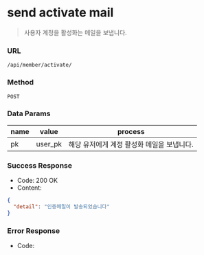 # send activate mail

> 사용자 계정을 활성화는 메일을 보냅니다.



### URL

`/api/member/activate/`



### Method

`POST`



### Data Params

| name | value   | process                  |
| ---- | ------- | ------------------------ |
| pk   | user_pk | 해당 유저에게 계정 활성화 메일을 보냅니다. |



### Success Response

* Code: 200 OK
* Content:

```json
{
  "detail": "인증메일이 발송되었습니다"
}
```



### Error Response

* Code:

